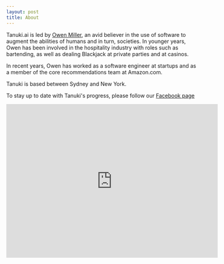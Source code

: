 ```yaml
---
layout: post
title: About
---
```


Tanuki.ai is led by [Owen Miller](https://www.linkedin.com/in/owen-miller-12112273/), an avid believer in the use of software to augment the abilities of humans and in turn, societies. In younger years, Owen has been involved in the hospitality industry with roles such as bartending, as well as dealing Blackjack at private parties and at casinos.

In recent years, Owen has worked as a software engineer at startups and as a member of the core recommendations team at Amazon.com.

Tanuki is based between Sydney and New York.

To stay up to date with Tanuki's progress, please follow our [Facebook page](https://www.facebook.com/tanukiAI/)
<iframe src="https://www.facebook.com/plugins/video.php?href=https%3A%2F%2Fwww.facebook.com%2FtanukiAI%2Fvideos%2F1690359417654963%2F&show_text=1&width=560" width="560" height="407" style="border:none;overflow:hidden" scrolling="no" frameborder="0" allowTransparency="true" allow="encrypted-media" allowFullScreen="true"></iframe>
